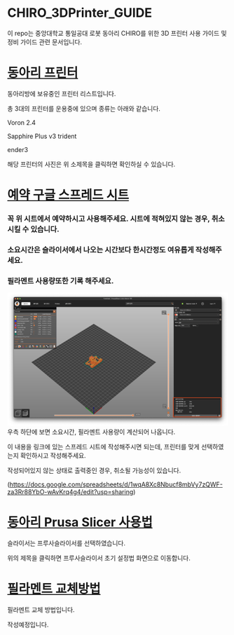 # CHIRO_3DPrinter_GUIDE
이 repo는 중앙대학교 통일공대 로봇 동아리 CHIRO를 위한 3D 프린터 사용 가이드 및 정비 가이드 관련 문서입니다.

# [동아리 프린터](https://github.com/2lectro-racoon/CHIRO_3DPrinter/tree/main/Printers)

동아리방에 보유중인 프린터 리스트입니다.

총 3대의 프린터를 운용중에 있으며 종류는 아래와 같습니다.

Voron 2.4

Sapphire Plus v3 trident

ender3

해당 프린터의 사진은 위 소제목을 클릭하면 확인하실 수 있습니다.

# [예약 구글 스프레드 시트](https://docs.google.com/spreadsheets/d/1wqA8Xc8Nbucf8mbVy7zQWF-za3Rr88YbO-wAvKrq4g4/edit?usp=sharing)

### 꼭 위 시트에서 예약하시고 사용해주세요. 시트에 적혀있지 않는 경우, 취소시킬 수 있습니다.

### 소요시간은 슬라이서에서 나오는 시간보다 한시간정도 여유롭게 작성해주세요.

### 필라멘트 사용량또한 기록 해주세요.

![슬라이서 정보](images/slice_info.png)
우측 하단에 보면 소요시간, 필라멘트 사용량이 계산되어 나옵니다.

이 내용을 링크에 있는 스프레드 시트에 작성해주시면 되는데, 프린터를 맞게 선택하였는지 확인하시고 작성해주세요.

작성되어있지 않는 상태로 출력중인 경우, 취소될 가능성이 있습니다.

(https://docs.google.com/spreadsheets/d/1wqA8Xc8Nbucf8mbVy7zQWF-za3Rr88YbO-wAvKrq4g4/edit?usp=sharing)

# [동아리 Prusa Slicer 사용법](https://github.com/2lectro-racoon/CHIRO_3DPrinter/tree/main/PrusaSlicer)
슬라이서는 프루사슬라이서를 선택하였습니다.

위의 제목을 클릭하면 프루사슬라이서 초기 설정법 화면으로 이동합니다.

# [필라멘트 교체방법](https://github.com/2lectro-racoon/CHIRO_3DPrinter/tree/main/Maintenance_Guide/Filament_Change)
필라멘트 교체 방법입니다.

작성예정입니다.